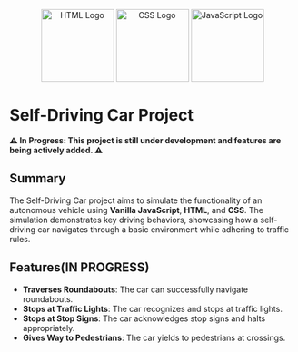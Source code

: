 <p align="center">
    <img src="https://img.icons8.com/color/128/000000/html-5.png" width="128" alt="HTML Logo"/> 
    <img src="https://img.icons8.com/color/128/000000/css3.png" width="128" alt="CSS Logo"/> 
    <img src="https://img.icons8.com/color/128/000000/javascript.png" width="128" alt="JavaScript Logo"/>
</p>

# Self-Driving Car Project

**⚠️ In Progress: This project is still under development and features are being actively added. ⚠️**

## Summary

The Self-Driving Car project aims to simulate the functionality of an autonomous vehicle using **Vanilla JavaScript**, **HTML**, and **CSS**. The simulation demonstrates key driving behaviors, showcasing how a self-driving car navigates through a basic environment while adhering to traffic rules.

## Features(IN PROGRESS)

- **Traverses Roundabouts**: The car can successfully navigate roundabouts.
- **Stops at Traffic Lights**: The car recognizes and stops at traffic lights.
- **Stops at Stop Signs**: The car acknowledges stop signs and halts appropriately.
- **Gives Way to Pedestrians**: The car yields to pedestrians at crossings.

<!-- ## Screenshots

Include some screenshots of the simulation here. !-->



